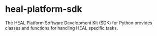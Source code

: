 # heal-platform-sdk

The HEAL Platform Software Development Kit (SDK) for Python provides classes and functions for handling HEAL specific tasks.